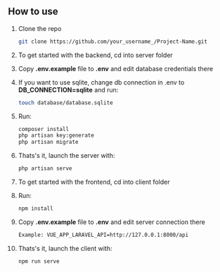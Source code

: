 ## How to use

1. Clone the repo

    ```sh
    git clone https://github.com/your_username_/Project-Name.git
    ```

2. To get started with the backend, cd into server folder

3. Copy **.env.example** file to **.env** and edit database credentials there

4. If you want to use sqlite, change db connection in .env to **DB_CONNECTION=sqlite** and run:

    ```sh
    touch database/database.sqlite
    ```

5. Run:

    ```sh
    composer install
    php artisan key:generate
    php artisan migrate
    ```

6. Thats's it, launch the server with:

    ```sh
    php artisan serve
    ```

7. To get started with the frontend, cd into client folder

8. Run:

    ```sh
    npm install
    ```

9. Copy **.env.example** file to **.env** and edit server connection there

    ```sh
    Example: VUE_APP_LARAVEL_API=http://127.0.0.1:8000/api
    ```

10. Thats's it, launch the client with:
    ```sh
    npm run serve
    ```
